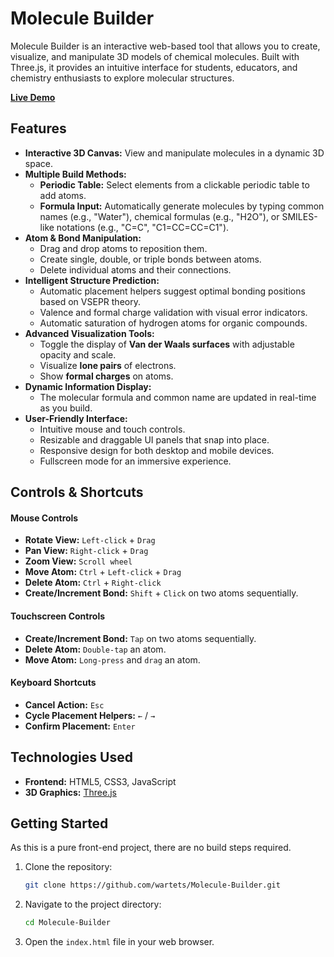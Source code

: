 # Molecule Builder

Molecule Builder is an interactive web-based tool that allows you to create, visualize, and manipulate 3D models of chemical molecules. Built with Three.js, it provides an intuitive interface for students, educators, and chemistry enthusiasts to explore molecular structures.

**[Live Demo](https://wartets.github.io/Molecule-Builder/)**

## Features

-   **Interactive 3D Canvas:** View and manipulate molecules in a dynamic 3D space.
-   **Multiple Build Methods:**
    -   **Periodic Table:** Select elements from a clickable periodic table to add atoms.
    -   **Formula Input:** Automatically generate molecules by typing common names (e.g., "Water"), chemical formulas (e.g., "H2O"), or SMILES-like notations (e.g., "C=C", "C1=CC=CC=C1").
-   **Atom & Bond Manipulation:**
    -   Drag and drop atoms to reposition them.
    -   Create single, double, or triple bonds between atoms.
    -   Delete individual atoms and their connections.
-   **Intelligent Structure Prediction:**
    -   Automatic placement helpers suggest optimal bonding positions based on VSEPR theory.
    -   Valence and formal charge validation with visual error indicators.
    -   Automatic saturation of hydrogen atoms for organic compounds.
-   **Advanced Visualization Tools:**
    -   Toggle the display of **Van der Waals surfaces** with adjustable opacity and scale.
    -   Visualize **lone pairs** of electrons.
    -   Show **formal charges** on atoms.
-   **Dynamic Information Display:**
    -   The molecular formula and common name are updated in real-time as you build.
-   **User-Friendly Interface:**
    -   Intuitive mouse and touch controls.
    -   Resizable and draggable UI panels that snap into place.
    -   Responsive design for both desktop and mobile devices.
    -   Fullscreen mode for an immersive experience.

## Controls & Shortcuts

#### Mouse Controls
-   **Rotate View:** `Left-click` + `Drag`
-   **Pan View:** `Right-click` + `Drag`
-   **Zoom View:** `Scroll wheel`
-   **Move Atom:** `Ctrl` + `Left-click` + `Drag`
-   **Delete Atom:** `Ctrl` + `Right-click`
-   **Create/Increment Bond:** `Shift` + `Click` on two atoms sequentially.

#### Touchscreen Controls
-   **Create/Increment Bond:** `Tap` on two atoms sequentially.
-   **Delete Atom:** `Double-tap` an atom.
-   **Move Atom:** `Long-press` and `drag` an atom.

#### Keyboard Shortcuts
-   **Cancel Action:** `Esc`
-   **Cycle Placement Helpers:** `←` / `→`
-   **Confirm Placement:** `Enter`

## Technologies Used

-   **Frontend:** HTML5, CSS3, JavaScript
-   **3D Graphics:** [Three.js](https://threejs.org/)

## Getting Started

As this is a pure front-end project, there are no build steps required.

1.  Clone the repository:
    ```sh
    git clone https://github.com/wartets/Molecule-Builder.git
    ```
2.  Navigate to the project directory:
    ```sh
    cd Molecule-Builder
    ```
3.  Open the `index.html` file in your web browser.
